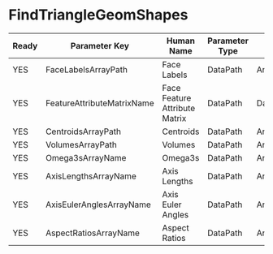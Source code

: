 # FindTriangleGeomShapes

| Ready | Parameter Key | Human Name | Parameter Type | Parameter Class |
|-------|---------------|------------|-----------------|----------------|
| YES | FaceLabelsArrayPath | Face Labels | DataPath | ArraySelectionParameter |
| YES | FeatureAttributeMatrixName | Face Feature Attribute Matrix | DataPath | DataGroupSelectionParameter |
| YES | CentroidsArrayPath | Centroids | DataPath | ArraySelectionParameter |
| YES | VolumesArrayPath | Volumes | DataPath | ArraySelectionParameter |
| YES | Omega3sArrayName | Omega3s | DataPath | ArrayCreationParameter |
| YES | AxisLengthsArrayName | Axis Lengths | DataPath | ArrayCreationParameter |
| YES | AxisEulerAnglesArrayName | Axis Euler Angles | DataPath | ArrayCreationParameter |
| YES | AspectRatiosArrayName | Aspect Ratios | DataPath | ArrayCreationParameter |
